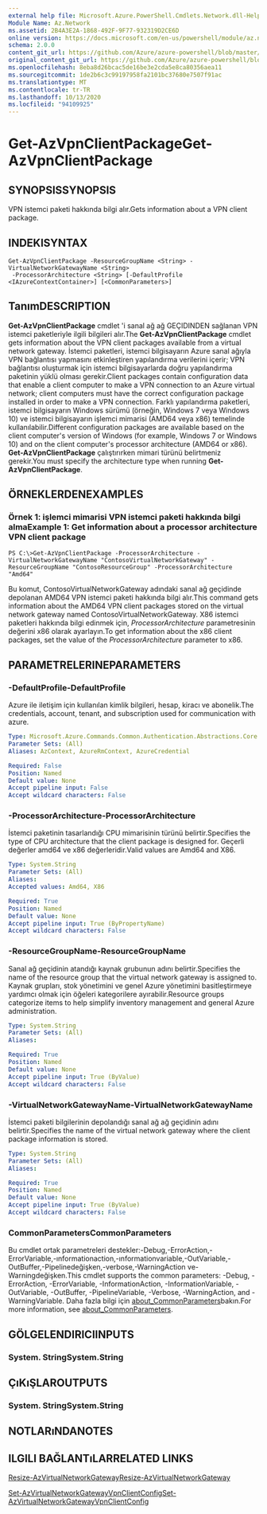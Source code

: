 ```yaml
---
external help file: Microsoft.Azure.PowerShell.Cmdlets.Network.dll-Help.xml
Module Name: Az.Network
ms.assetid: 2B4A3E2A-1868-492F-9F77-932319D2CE6D
online version: https://docs.microsoft.com/en-us/powershell/module/az.network/get-azvpnclientpackage
schema: 2.0.0
content_git_url: https://github.com/Azure/azure-powershell/blob/master/src/Network/Network/help/Get-AzVpnClientPackage.md
original_content_git_url: https://github.com/Azure/azure-powershell/blob/master/src/Network/Network/help/Get-AzVpnClientPackage.md
ms.openlocfilehash: 8eba8d26bcac5de16be3e2cda5e8ca80356aea11
ms.sourcegitcommit: 1de2b6c3c99197958fa2101bc37680e7507f91ac
ms.translationtype: MT
ms.contentlocale: tr-TR
ms.lasthandoff: 10/13/2020
ms.locfileid: "94109925"
---
```

# <span data-ttu-id="a54fe-101">Get-AzVpnClientPackage</span><span class="sxs-lookup"><span data-stu-id="a54fe-101">Get-AzVpnClientPackage</span></span>

## <span data-ttu-id="a54fe-102">SYNOPSIS</span><span class="sxs-lookup"><span data-stu-id="a54fe-102">SYNOPSIS</span></span>
<span data-ttu-id="a54fe-103">VPN istemci paketi hakkında bilgi alır.</span><span class="sxs-lookup"><span data-stu-id="a54fe-103">Gets information about a VPN client package.</span></span>

## <span data-ttu-id="a54fe-104">INDEKI</span><span class="sxs-lookup"><span data-stu-id="a54fe-104">SYNTAX</span></span>

```
Get-AzVpnClientPackage -ResourceGroupName <String> -VirtualNetworkGatewayName <String>
 -ProcessorArchitecture <String> [-DefaultProfile <IAzureContextContainer>] [<CommonParameters>]
```

## <span data-ttu-id="a54fe-105">Tanım</span><span class="sxs-lookup"><span data-stu-id="a54fe-105">DESCRIPTION</span></span>
<span data-ttu-id="a54fe-106">**Get-AzVpnClientPackage** cmdlet 'i sanal ağ ağ GEÇIDINDEN sağlanan VPN istemci paketleriyle ilgili bilgileri alır.</span><span class="sxs-lookup"><span data-stu-id="a54fe-106">The **Get-AzVpnClientPackage** cmdlet gets information about the VPN client packages available from a virtual network gateway.</span></span>
<span data-ttu-id="a54fe-107">İstemci paketleri, istemci bilgisayarın Azure sanal ağıyla VPN bağlantısı yapmasını etkinleştiren yapılandırma verilerini içerir; VPN bağlantısı oluşturmak için istemci bilgisayarlarda doğru yapılandırma paketinin yüklü olması gerekir.</span><span class="sxs-lookup"><span data-stu-id="a54fe-107">Client packages contain configuration data that enable a client computer to make a VPN connection to an Azure virtual network; client computers must have the correct configuration package installed in order to make a VPN connection.</span></span>
<span data-ttu-id="a54fe-108">Farklı yapılandırma paketleri, istemci bilgisayarın Windows sürümü (örneğin, Windows 7 veya Windows 10) ve istemci bilgisayarın işlemci mimarisi (AMD64 veya x86) temelinde kullanılabilir.</span><span class="sxs-lookup"><span data-stu-id="a54fe-108">Different configuration packages are available based on the client computer's version of Windows (for example, Windows 7 or Windows 10) and on the client computer's processor architecture (AMD64 or x86).</span></span>
<span data-ttu-id="a54fe-109">**Get-AzVpnClientPackage** çalıştırırken mimari türünü belirtmeniz gerekir.</span><span class="sxs-lookup"><span data-stu-id="a54fe-109">You must specify the architecture type when running **Get-AzVpnClientPackage**.</span></span>

## <span data-ttu-id="a54fe-110">ÖRNEKLERDEN</span><span class="sxs-lookup"><span data-stu-id="a54fe-110">EXAMPLES</span></span>

### <span data-ttu-id="a54fe-111">Örnek 1: işlemci mimarisi VPN istemci paketi hakkında bilgi alma</span><span class="sxs-lookup"><span data-stu-id="a54fe-111">Example 1: Get information about a processor architecture VPN client package</span></span>
```
PS C:\>Get-AzVpnClientPackage -ProcessorArchitecture -VirtualNetworkGatewayName "ContosoVirtualNetworkGateway" -ResourceGroupName "ContosoResourceGroup" -ProcessorArchitecture "Amd64"
```

<span data-ttu-id="a54fe-112">Bu komut, ContosoVirtualNetworkGateway adındaki sanal ağ geçidinde depolanan AMD64 VPN istemci paketi hakkında bilgi alır.</span><span class="sxs-lookup"><span data-stu-id="a54fe-112">This command gets information about the AMD64 VPN client packages stored on the virtual network gateway named ContosoVirtualNetworkGateway.</span></span>
<span data-ttu-id="a54fe-113">X86 istemci paketleri hakkında bilgi edinmek için, *ProcessorArchitecture* parametresinin değerini x86 olarak ayarlayın.</span><span class="sxs-lookup"><span data-stu-id="a54fe-113">To get information about the x86 client packages, set the value of the *ProcessorArchitecture* parameter to x86.</span></span>

## <span data-ttu-id="a54fe-114">PARAMETRELERINE</span><span class="sxs-lookup"><span data-stu-id="a54fe-114">PARAMETERS</span></span>

### <span data-ttu-id="a54fe-115">-DefaultProfile</span><span class="sxs-lookup"><span data-stu-id="a54fe-115">-DefaultProfile</span></span>
<span data-ttu-id="a54fe-116">Azure ile iletişim için kullanılan kimlik bilgileri, hesap, kiracı ve abonelik.</span><span class="sxs-lookup"><span data-stu-id="a54fe-116">The credentials, account, tenant, and subscription used for communication with azure.</span></span>

```yaml
Type: Microsoft.Azure.Commands.Common.Authentication.Abstractions.Core.IAzureContextContainer
Parameter Sets: (All)
Aliases: AzContext, AzureRmContext, AzureCredential

Required: False
Position: Named
Default value: None
Accept pipeline input: False
Accept wildcard characters: False
```

### <span data-ttu-id="a54fe-117">-ProcessorArchitecture</span><span class="sxs-lookup"><span data-stu-id="a54fe-117">-ProcessorArchitecture</span></span>
<span data-ttu-id="a54fe-118">İstemci paketinin tasarlandığı CPU mimarisinin türünü belirtir.</span><span class="sxs-lookup"><span data-stu-id="a54fe-118">Specifies the type of CPU architecture that the client package is designed for.</span></span>
<span data-ttu-id="a54fe-119">Geçerli değerler amd64 ve x86 değerleridir.</span><span class="sxs-lookup"><span data-stu-id="a54fe-119">Valid values are Amd64 and X86.</span></span>

```yaml
Type: System.String
Parameter Sets: (All)
Aliases:
Accepted values: Amd64, X86

Required: True
Position: Named
Default value: None
Accept pipeline input: True (ByPropertyName)
Accept wildcard characters: False
```

### <span data-ttu-id="a54fe-120">-ResourceGroupName</span><span class="sxs-lookup"><span data-stu-id="a54fe-120">-ResourceGroupName</span></span>
<span data-ttu-id="a54fe-121">Sanal ağ geçidinin atandığı kaynak grubunun adını belirtir.</span><span class="sxs-lookup"><span data-stu-id="a54fe-121">Specifies the name of the resource group that the virtual network gateway is assigned to.</span></span>
<span data-ttu-id="a54fe-122">Kaynak grupları, stok yönetimini ve genel Azure yönetimini basitleştirmeye yardımcı olmak için öğeleri kategorilere ayırabilir.</span><span class="sxs-lookup"><span data-stu-id="a54fe-122">Resource groups categorize items to help simplify inventory management and general Azure administration.</span></span>

```yaml
Type: System.String
Parameter Sets: (All)
Aliases:

Required: True
Position: Named
Default value: None
Accept pipeline input: True (ByValue)
Accept wildcard characters: False
```

### <span data-ttu-id="a54fe-123">-VirtualNetworkGatewayName</span><span class="sxs-lookup"><span data-stu-id="a54fe-123">-VirtualNetworkGatewayName</span></span>
<span data-ttu-id="a54fe-124">İstemci paketi bilgilerinin depolandığı sanal ağ ağ geçidinin adını belirtir.</span><span class="sxs-lookup"><span data-stu-id="a54fe-124">Specifies the name of the virtual network gateway where the client package information is stored.</span></span>

```yaml
Type: System.String
Parameter Sets: (All)
Aliases:

Required: True
Position: Named
Default value: None
Accept pipeline input: True (ByValue)
Accept wildcard characters: False
```

### <span data-ttu-id="a54fe-125">CommonParameters</span><span class="sxs-lookup"><span data-stu-id="a54fe-125">CommonParameters</span></span>
<span data-ttu-id="a54fe-126">Bu cmdlet ortak parametreleri destekler:-Debug,-ErrorAction,-ErrorVariable,-ınformationaction,-ınformationvariable,-OutVariable,-OutBuffer,-Pipelinedeğişken,-verbose,-WarningAction ve-Warningdeğişken.</span><span class="sxs-lookup"><span data-stu-id="a54fe-126">This cmdlet supports the common parameters: -Debug, -ErrorAction, -ErrorVariable, -InformationAction, -InformationVariable, -OutVariable, -OutBuffer, -PipelineVariable, -Verbose, -WarningAction, and -WarningVariable.</span></span> <span data-ttu-id="a54fe-127">Daha fazla bilgi için [about_CommonParameters](http://go.microsoft.com/fwlink/?LinkID=113216)bakın.</span><span class="sxs-lookup"><span data-stu-id="a54fe-127">For more information, see [about_CommonParameters](http://go.microsoft.com/fwlink/?LinkID=113216).</span></span>

## <span data-ttu-id="a54fe-128">GÖLGELENDIRICI</span><span class="sxs-lookup"><span data-stu-id="a54fe-128">INPUTS</span></span>

### <span data-ttu-id="a54fe-129">System. String</span><span class="sxs-lookup"><span data-stu-id="a54fe-129">System.String</span></span>

## <span data-ttu-id="a54fe-130">ÇıKıŞLAR</span><span class="sxs-lookup"><span data-stu-id="a54fe-130">OUTPUTS</span></span>

### <span data-ttu-id="a54fe-131">System. String</span><span class="sxs-lookup"><span data-stu-id="a54fe-131">System.String</span></span>

## <span data-ttu-id="a54fe-132">NOTLARıNDA</span><span class="sxs-lookup"><span data-stu-id="a54fe-132">NOTES</span></span>

## <span data-ttu-id="a54fe-133">ILGILI BAĞLANTıLAR</span><span class="sxs-lookup"><span data-stu-id="a54fe-133">RELATED LINKS</span></span>

[<span data-ttu-id="a54fe-134">Resize-AzVirtualNetworkGateway</span><span class="sxs-lookup"><span data-stu-id="a54fe-134">Resize-AzVirtualNetworkGateway</span></span>](./Resize-AzVirtualNetworkGateway.md)

[<span data-ttu-id="a54fe-135">Set-AzVirtualNetworkGatewayVpnClientConfig</span><span class="sxs-lookup"><span data-stu-id="a54fe-135">Set-AzVirtualNetworkGatewayVpnClientConfig</span></span>](./Set-AzVirtualNetworkGatewayVpnClientConfig.md)


